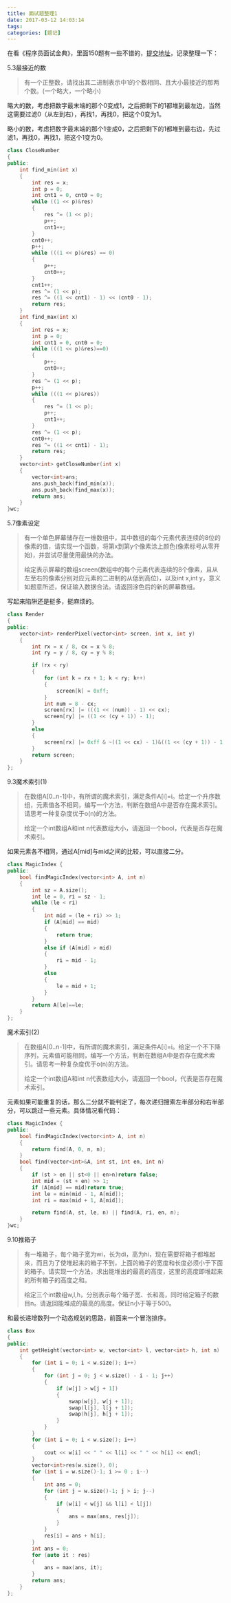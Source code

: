 ```yaml
---
title: 面试题整理1
date: 2017-03-12 14:03:14
tags:
categories: [题记]
---
```


在看《程序员面试金典》，里面150题有一些不错的，[提交地址](https://www.nowcoder.com/ta/cracking-the-coding-interview?query=&asc=true&order=&page=1)，记录整理一下：

<!--more-->

5.3最接近的数

> 有一个正整数，请找出其二进制表示中1的个数相同、且大小最接近的那两个数。(一个略大，一个略小)

略大的数，考虑把数字最末端的那个0变成1，之后把剩下的1都堆到最左边，当然这需要过滤0（从左到右），再找1，再找0，把这个0变为1。

略小的数，考虑把数字最末端的那个1变成0，之后把剩下的1都堆到最右边，先过滤1，再找0，再找1，把这个1变为0。

```c++
class CloseNumber
{
public:
	int find_min(int x)
	{
		int res = x;
		int p = 0;
		int cnt1 = 0, cnt0 = 0;
		while ((1 << p)&res)
		{
			res ^= (1 << p);
			p++;
			cnt1++;
		}
		cnt0++;
		p++;
		while (((1 << p)&res) == 0)
		{
			p++;
			cnt0++;
		}
		cnt1++;
		res ^= (1 << p);
		res ^= ((1 << cnt1) - 1) << (cnt0 - 1);
		return res;
	}
	int find_max(int x)
	{
		int res = x;
		int p = 0;
		int cnt1 = 0, cnt0 = 0;
		while (((1 << p)&res)==0)
		{
			p++;
			cnt0++;
		}
		res ^= (1 << p);
		p++;
		while (((1 << p)&res))
		{
			res ^= (1 << p);
			p++;
			cnt1++;
		}
		res ^= (1 << p);
		cnt0++;
		res ^= ((1 << cnt1) - 1);
		return res;
	}
	vector<int> getCloseNumber(int x)
	{
		vector<int>ans;
		ans.push_back(find_min(x));
		ans.push_back(find_max(x));
		return ans;
	}
}wc;
```

5.7像素设定

> 有一个单色屏幕储存在一维数组中，其中数组的每个元素代表连续的8位的像素的值，请实现一个函数，将第x到第y个像素涂上颜色(像素标号从零开始)，并尝试尽量使用最快的办法。
>
> 给定表示屏幕的数组screen(数组中的每个元素代表连续的8个像素，且从左至右的像素分别对应元素的二进制的从低到高位)，以及int x,int y，意义如题意所述，保证输入数据合法。请返回涂色后的新的屏幕数组。

写起来陷阱还是挺多，挺麻烦的。

```C++
class Render 
{
public:
	vector<int> renderPixel(vector<int> screen, int x, int y)
	{
		int rx = x / 8, cx = x % 8;
		int ry = y / 8, cy = y % 8;

		if (rx < ry)
		{
			for (int k = rx + 1; k < ry; k++)
			{
				screen[k] = 0xff;
			}
			int num = 8 - cx;
			screen[rx] |= (((1 << (num)) - 1) << cx);
			screen[ry] |= ((1 << (cy + 1)) - 1);
		}
		else
		{
			screen[rx] |= 0xff & ~((1 << cx) - 1)&((1 << (cy + 1)) - 1);
		}
		return screen;
	}
};
```



9.3魔术索引(1)

> 在数组A[0..n-1]中，有所谓的魔术索引，满足条件A[i]=i。给定一个升序数组，元素值各不相同，编写一个方法，判断在数组A中是否存在魔术索引。请思考一种复杂度优于o(n)的方法。
>
> 给定一个int数组A和int n代表数组大小，请返回一个bool，代表是否存在魔术索引。

如果元素各不相同，通过A[mid]与mid之间的比较，可以直接二分。

```C++
class MagicIndex {
public:
    bool findMagicIndex(vector<int> A, int n)
    {
        int sz = A.size();
        int le = 0, ri = sz - 1;
        while (le < ri)
        {
            int mid = (le + ri) >> 1;
            if (A[mid] == mid)
            {
                return true;
            }
            else if (A[mid] > mid)
            {
                ri = mid - 1;
            }
            else
            {
                le = mid + 1;
            }
        }
        return A[le]==le;
    }
};
```



魔术索引(2)

> 在数组A[0..n-1]中，有所谓的魔术索引，满足条件A[i]=i。给定一个不下降序列，元素值可能相同，编写一个方法，判断在数组A中是否存在魔术索引。请思考一种复杂度优于o(n)的方法。
>
> 给定一个int数组A和int n代表数组大小，请返回一个bool，代表是否存在魔术索引。

元素如果可能重复的话，那么二分就不能判定了，每次递归搜索左半部分和右半部分，可以跳过一些元素。具体情况看代码：

```C++
class MagicIndex {
public:
	bool findMagicIndex(vector<int> A, int n)
	{
		return find(A, 0, n, n);
	}
	bool find(vector<int>&A, int st, int en, int n)
	{
		if (st > en || st<0 || en>n)return false;
		int mid = (st + en) >> 1;
		if (A[mid] == mid)return true;
		int le = min(mid - 1, A[mid]);
		int ri = max(mid + 1, A[mid]);

		return find(A, st, le, n) || find(A, ri, en, n);
	}
}wc;
```



9.10推箱子

> 有一堆箱子，每个箱子宽为wi，长为di，高为hi，现在需要将箱子都堆起来，而且为了使堆起来的箱子不到，上面的箱子的宽度和长度必须小于下面的箱子。请实现一个方法，求出能堆出的最高的高度，这里的高度即堆起来的所有箱子的高度之和。
>
> 给定三个int数组w,l,h，分别表示每个箱子宽、长和高，同时给定箱子的数目n。请返回能堆成的最高的高度。保证n小于等于500。

和最长递增数列一个动态规划的思路，前面来一个冒泡排序。

```C++
class Box 
{
public:
	int getHeight(vector<int> w, vector<int> l, vector<int> h, int n)
	{
		for (int i = 0; i < w.size(); i++)
		{
			for (int j = 0; j < w.size() - i - 1; j++)
			{
				if (w[j] > w[j + 1])
				{
					swap(w[j], w[j + 1]);
					swap(l[j], l[j + 1]);
					swap(h[j], h[j + 1]);
				}
			}
		}
		for (int i = 0; i < w.size(); i++)
		{
			cout << w[i] << " " << l[i] << " " << h[i] << endl;
		}
		vector<int>res(w.size(), 0);
		for (int i = w.size()-1; i >= 0 ; i--)
		{
			int ans = 0;
			for (int j = w.size()-1; j > i; j--)
			{
				if (w[i] < w[j] && l[i] < l[j])
				{
					ans = max(ans, res[j]);
				}
			}
			res[i] = ans + h[i];
		}
		int ans = 0;
		for (auto it : res)
		{
			ans = max(ans, it);
		}
		return ans;
	}
};
```


